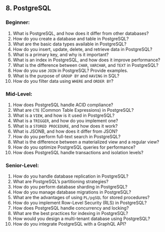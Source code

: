 
## **8. PostgreSQL**

### **Beginner:**

1. What is PostgreSQL, and how does it differ from other databases?
2. How do you create a database and table in PostgreSQL?
3. What are the basic data types available in PostgreSQL?
4. How do you insert, update, delete, and retrieve data in PostgreSQL?
5. What is a primary key, and why is it important?
6. What is an index in PostgreSQL, and how does it improve performance?
7. What is the difference between `CHAR`, `VARCHAR`, and `TEXT` in PostgreSQL?
8. How do you use `JOIN` in PostgreSQL? Provide examples.
9. What is the purpose of `GROUP BY` and `HAVING` in SQL?
10. How do you filter data using `WHERE` and `ORDER BY`?

### **Mid-Level:**

1. How does PostgreSQL handle ACID compliance?
2. What are `CTE` (Common Table Expressions) in PostgreSQL?
3. What is a `VIEW`, and how is it used in PostgreSQL?
4. What is a `TRIGGER`, and how do you implement one?
5. What is a `STORED PROCEDURE`, and how does it work?
6. What is JSONB, and how does it differ from JSON?
7. How do you perform full-text search in PostgreSQL?
8. What is the difference between a materialized view and a regular view?
9. How do you optimize PostgreSQL queries for performance?
10. How does PostgreSQL handle transactions and isolation levels?

### **Senior-Level:**

1. How do you handle database replication in PostgreSQL?
2. What are PostgreSQL’s partitioning strategies?
3. How do you perform database sharding in PostgreSQL?
4. How do you manage database migrations in PostgreSQL?
5. What are the advantages of using `PL/pgSQL` for stored procedures?
6. How do you implement Row-Level Security (RLS) in PostgreSQL?
7. How does PostgreSQL handle concurrency and locking?
8. What are the best practices for indexing in PostgreSQL?
9. How would you design a multi-tenant database using PostgreSQL?
10. How do you integrate PostgreSQL with a GraphQL API?
